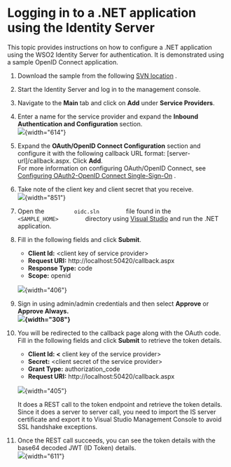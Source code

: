 # Logging in to a .NET application using the Identity Server

This topic provides instructions on how to configure a .NET application
using the WSO2 Identity Server for authentication. It is demonstrated
using a sample OpenID Connect application.

1.  Download the sample from the following [SVN
    location](https://svn.wso2.org/repos/wso2/people/lahiruc/oidc_sample/)
    .
2.  Start the Identity Server and log in to the management console.
3.  Navigate to the **Main** tab and click on **Add** under **Service
    Providers**.
4.  Enter a name for the service provider and expand the **Inbound
    Authentication and Configuration** section.  
    ![](attachments/103331453/103331459.png){width="614"}
5.  Expand the **OAuth/OpenID Connect Configuration** section and
    configure it with the following callback URL
    format: \[server-url\]/callback.aspx. Click **Add**.  
    For more information on configuring OAuth/OpenID Connect, see
    [Configuring OAuth2-OpenID Connect
    Single-Sign-On](_Configuring_OAuth2-OpenID_Connect_Single-Sign-On_)
    .
6.  Take note of the client key and client secret that you receive.  
    ![](attachments/103331453/103331461.png){width="851"}
7.  Open the `          oidc.sln         ` file found in the
    `          <SAMPLE_HOME>         ` directory using [Visual
    Studio](https://www.visualstudio.com/downloads/) and run the .NET
    application.
8.  Fill in the following fields and click **Submit**.
    -   **Client Id:** \<client key of service provider\>
    -   **Request URI:** http://localhost:50420/callback.aspx
    -   **Response Type:** code
    -   **Scope:** openid

    ![](attachments/103331453/103331465.png){width="406"}
9.  Sign in using admin/admin credentials and then select **Approve** or
    **Approve Always.**  
    **![](attachments/103331453/103331464.png){width="308"}**
10. You will be redirected to the callback page along with the OAuth
    code. Fill in the following fields and click **Submit** to retrieve
    the token details.  

    -   **Client Id: \<** client key of the service provider\>
    -   **Secret:** \<client secret of the service provider\>
    -   **Grant Type:** authorization\_code
    -   **Request URI:** http://localhost:50420/callback.aspx  

    ![](attachments/103331453/103331463.png){width="405"}

    It does a REST call to the token endpoint and retrieve the token
    details. Since it does a server to server call, you need to import
    the IS server certificate and export it to Visual Studio Management
    Console to avoid SSL handshake exceptions.

11. Once the REST call succeeds, you can see the token details with the
    base64 decoded JWT (ID Token) details.  
    ![](attachments/103331453/103331462.png){width="611"}
